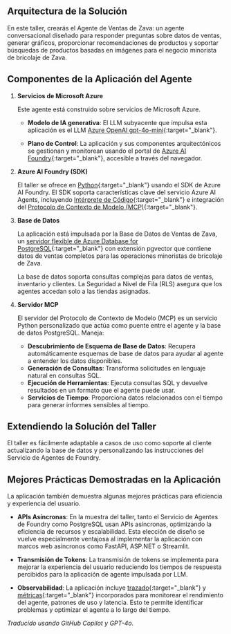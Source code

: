 ## Arquitectura de la Solución

En este taller, crearás el Agente de Ventas de Zava: un agente conversacional diseñado para responder preguntas sobre datos de ventas, generar gráficos, proporcionar recomendaciones de productos y soportar búsquedas de productos basadas en imágenes para el negocio minorista de bricolaje de Zava.

## Componentes de la Aplicación del Agente

1. **Servicios de Microsoft Azure**

    Este agente está construido sobre servicios de Microsoft Azure.

      - **Modelo de IA generativa**: El LLM subyacente que impulsa esta aplicación es el LLM [Azure OpenAI gpt-4o-mini](https://learn.microsoft.com/azure/ai-foundry/openai/concepts/models?tabs=global-standard%2Cstandard-chat-completions#how-do-i-access-the-gpt-4o-and-gpt-4o-mini-models){:target="_blank"}.

      - **Plano de Control**: La aplicación y sus componentes arquitectónicos se gestionan y monitorean usando el portal de [Azure AI Foundry](https://ai.azure.com){:target="_blank"}, accesible a través del navegador.

2. **Azure AI Foundry (SDK)**

    El taller se ofrece en [Python](https://learn.microsoft.com/python/api/overview/azure/ai-projects-readme?view=azure-python-preview&context=%2Fazure%2Fai-services%2Fagents%2Fcontext%2Fcontext){:target="_blank"} usando el SDK de Azure AI Foundry. El SDK soporta características clave del servicio Azure AI Agents, incluyendo [Intérprete de Código](https://learn.microsoft.com/azure/ai-services/agents/how-to/tools/code-interpreter?view=azure-python-preview&tabs=python&pivots=overview){:target="_blank"} e integración del [Protocolo de Contexto de Modelo (MCP)](https://modelcontextprotocol.io/){:target="_blank"}.

3. **Base de Datos**

    La aplicación está impulsada por la Base de Datos de Ventas de Zava, un [servidor flexible de Azure Database for PostgreSQL](https://www.postgresql.org/){:target="_blank"} con extensión pgvector que contiene datos de ventas completos para las operaciones minoristas de bricolaje de Zava.

    La base de datos soporta consultas complejas para datos de ventas, inventario y clientes. La Seguridad a Nivel de Fila (RLS) asegura que los agentes accedan solo a las tiendas asignadas.

4. **Servidor MCP**

    El servidor del Protocolo de Contexto de Modelo (MCP) es un servicio Python personalizado que actúa como puente entre el agente y la base de datos PostgreSQL. Maneja:

     - **Descubrimiento de Esquema de Base de Datos**: Recupera automáticamente esquemas de base de datos para ayudar al agente a entender los datos disponibles.
     - **Generación de Consultas**: Transforma solicitudes en lenguaje natural en consultas SQL.
     - **Ejecución de Herramientas**: Ejecuta consultas SQL y devuelve resultados en un formato que el agente puede usar.
     - **Servicios de Tiempo**: Proporciona datos relacionados con el tiempo para generar informes sensibles al tiempo.

## Extendiendo la Solución del Taller

El taller es fácilmente adaptable a casos de uso como soporte al cliente actualizando la base de datos y personalizando las instrucciones del Servicio de Agentes de Foundry.

## Mejores Prácticas Demostradas en la Aplicación

La aplicación también demuestra algunas mejores prácticas para eficiencia y experiencia del usuario.

- **APIs Asíncronas**:
  En la muestra del taller, tanto el Servicio de Agentes de Foundry como PostgreSQL usan APIs asíncronas, optimizando la eficiencia de recursos y escalabilidad. Esta elección de diseño se vuelve especialmente ventajosa al implementar la aplicación con marcos web asíncronos como FastAPI, ASP.NET o Streamlit.

- **Transmisión de Tokens**:
  La transmisión de tokens se implementa para mejorar la experiencia del usuario reduciendo los tiempos de respuesta percibidos para la aplicación de agente impulsada por LLM.

- **Observabilidad**:
  La aplicación incluye [trazado](https://learn.microsoft.com/azure/ai-foundry/agents/concepts/tracing){:target="_blank"} y [métricas](https://learn.microsoft.com/azure/ai-foundry/agents/how-to/metrics){:target="_blank"} incorporados para monitorear el rendimiento del agente, patrones de uso y latencia. Esto te permite identificar problemas y optimizar el agente a lo largo del tiempo.

*Traducido usando GitHub Copilot y GPT-4o.*
